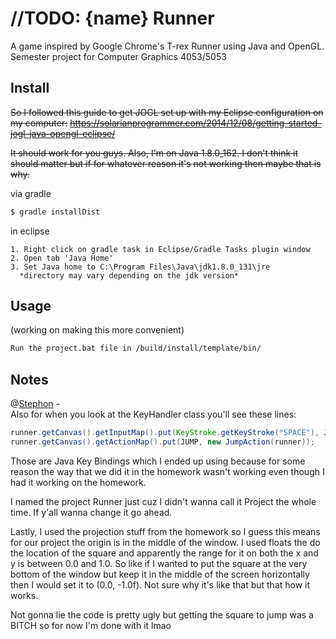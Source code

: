 # //TODO: {name} Runner

A game inspired by Google Chrome's T-rex Runner using Java and OpenGL.  
Semester project for Computer Graphics 4053/5053

## Install

~~So I followed this guide to get JOGL set up with my Eclipse configuration on my computer:~~
~~https://solarianprogrammer.com/2014/12/08/getting-started-jogl-java-opengl-eclipse/~~

~~It should work for you guys. Also, I'm on Java 1.8.0_162. I don't think it should matter but if for whatever reason it's not
working then maybe that is why.~~

via gradle
``` bash
$ gradle installDist
```  
in eclipse  
```
1. Right click on gradle task in Eclipse/Gradle Tasks plugin window
2. Open tab 'Java Home'
3. Set Java home to C:\Program Files\Java\jdk1.8.0_131\jre
  *directory may vary depending on the jdk version*
```

## Usage
(working on making this more convenient)

``` bash
Run the project.bat file in /build/install/template/bin/
```

## Notes
@[Stephon](https://github.com/SGordon94) -  
Also for when you look at the KeyHandler class you'll see these lines:
```Java
runner.getCanvas().getInputMap().put(KeyStroke.getKeyStroke("SPACE"), JUMP);
runner.getCanvas().getActionMap().put(JUMP, new JumpAction(runner));
```

Those are Java Key Bindings which I ended up using because for some reason the way that we did it in the homework wasn't working
even though I had it working on the homework.

I named the project Runner just cuz I didn't wanna call it Project the whole time. If y'all wanna change it go ahead.

Lastly, I used the projection stuff from the homework so I guess this means for our project the origin is in the middle
of the window. I used floats the do the location of the square and apparently the range for it on both the x and y is between
0.0 and 1.0. So like if I wanted to put the square at the very bottom of the window but keep it in the middle of the screen
horizontally then I would set it to (0.0, -1.0f). Not sure why it's like that but that how it works.

Not gonna lie the code is pretty ugly but getting the square to jump was a BITCH so for now I'm done with it lmao
